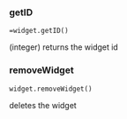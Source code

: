 ### getID

`=widget.getID()`

(integer) returns the widget id

### removeWidget

`widget.removeWidget()`

deletes the widget